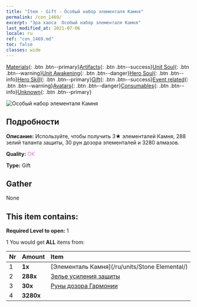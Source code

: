 ```yaml
---
title: "Item - Gift - Особый набор элементаля Камня"
permalink: /con_1469/
excerpt: "Эра хаоса  Особый набор элементаля Камня"
last_modified_at: 2021-07-06
locale: ru
ref: "con_1469.md"
toc: false
classes: wide
---
```

 [Materials](/ItemsRU/){: .btn .btn--primary}[Artifacts](/ItemsRU/Artifacts/){: .btn .btn--success}[Unit Soul](/ItemsRU/UnitSoul/){: .btn .btn--warning}[Unit Awakening](/ItemsRU/UnitAwakening/){: .btn .btn--danger}[Hero Soul](/ItemsRU/HeroSoul/){: .btn .btn--info}[Hero Skill](/ItemsRU/HeroSkill/){: .btn .btn--primary}[Gift](/ItemsRU/Gift/){: .btn .btn--success}[Event related](/ItemsRU/Events/){: .btn .btn--warning}[Avatars](/ItemsRU/Avatars/){: .btn .btn--danger}[Consumables](/ItemsRU/Consumables/){: .btn .btn--info}[Unknown](/ItemsRU/Unknown/){: .btn .btn--primary}

 ![Особый набор элементаля Камня](/images/t/i_907083.png)

## Подробности
 **Описание:** Используйте, чтобы получить 3★ элементалей Камня, 288 зелий таланта защиты, 30 рун дозора элементалей и 3280 алмазов.

 **Quality:** <span style="color: #DA70D6">OK</span>

 **Type:** Gift

## Gather

  None

## This item contains:

 **Required Level to open:** 1

 1 You would get **ALL** items  from:

  | Nr | Amount |     Item    |
  |:---|:-------|:------------|
  | 1 |  **1x** | [Элементаль Камня](/ru/units/Stone Elemental/) |  | 
  | 2 |  **288x** | [Зелье усиления защиты](/ItemsRU/con_787/) |  | 
  | 3 |  **30x** | [Руны дозора Гармонии](/ItemsRU/con_791/) |  | 
  | 4 |  **3280x** | <i class="fas fa-gem"/> |  | 
